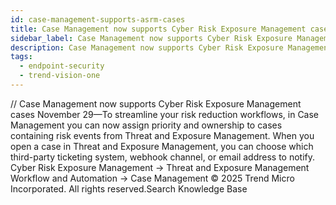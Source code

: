 ```yaml
---
id: case-management-supports-asrm-cases
title: Case Management now supports Cyber Risk Exposure Management cases
sidebar_label: Case Management now supports Cyber Risk Exposure Management cases
description: Case Management now supports Cyber Risk Exposure Management cases
tags:
  - endpoint-security
  - trend-vision-one
---
```


/*<![CDATA[*/ $('#title').html($('meta[name=map-description]').attr('content')); /*]]>*/ Case Management now supports Cyber Risk Exposure Management cases November 29—To streamline your risk reduction workflows, in Case Management you can now assign priority and ownership to cases containing risk events from Threat and Exposure Management. When you open a case in Threat and Exposure Management, you can choose which third-party ticketing system, webhook channel, or email address to notify. Cyber Risk Exposure Management → Threat and Exposure Management Workflow and Automation → Case Management © 2025 Trend Micro Incorporated. All rights reserved.Search Knowledge Base